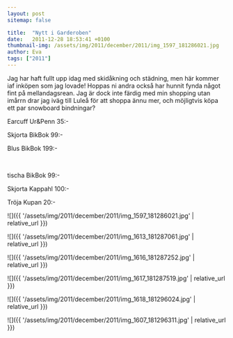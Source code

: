 ```yaml
---
layout: post
sitemap: false

title:  "Nytt i Garderoben"
date:   2011-12-28 18:53:41 +0100
thumbnail-img: /assets/img/2011/december/2011/img_1597_181286021.jpg
author: Eva
tags: ["2011"]
---
```


Jag har haft fullt upp idag med skidåkning och städning, men här kommer iaf inköpen som jag lovade! Hoppas ni andra också har hunnit fynda något fint på mellandagsrean. Jag är dock inte färdig med min shopping utan imårrn drar jag iväg till Luleå för att shoppa ännu mer, och möjligtvis köpa ett par snowboard bindningar? 

Earcuff Ur&Penn 35:-

Skjorta BikBok 99:-

Blus BikBok 199:-

 

tischa BikBok 99:-

Skjorta Kappahl 100:-

Tröja Kupan 20:-

![]({{ '/assets/img/2011/december/2011/img_1597_181286021.jpg'  | relative_url }})

![]({{ '/assets/img/2011/december/2011/img_1613_181287061.jpg'  | relative_url }})

![]({{ '/assets/img/2011/december/2011/img_1616_181287252.jpg'  | relative_url }})

![]({{ '/assets/img/2011/december/2011/img_1617_181287519.jpg'  | relative_url }})

![]({{ '/assets/img/2011/december/2011/img_1618_181296024.jpg'  | relative_url }})

![]({{ '/assets/img/2011/december/2011/img_1607_181296311.jpg'  | relative_url }})


